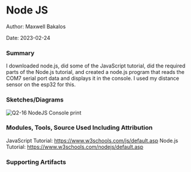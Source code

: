 #  Node JS

Author: Maxwell Bakalos

Date: 2023-02-24


### Summary
I downloaded node.js, did some of the JavaScript tutorial, did the required parts of the Node.js tutorial, and created a node.js program that reads the COM7 serial port data and displays it in the console. I used my distance sensor on the esp32 for this.

### Sketches/Diagrams
![Q2-16 NodeJS Console print](https://user-images.githubusercontent.com/114166327/221325195-73982fdf-ae16-4616-9a7a-b7b82091badc.JPG)

### Modules, Tools, Source Used Including Attribution
JavaScript Tutorial: https://www.w3schools.com/js/default.asp
Node.js Tutorial: https://www.w3schools.com/nodejs/default.asp

### Supporting Artifacts


